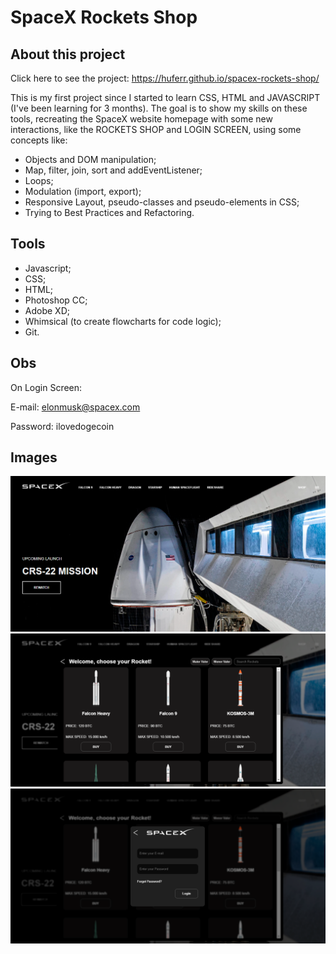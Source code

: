 # SpaceX Rockets Shop

## About this project
Click here to see the project: https://huferr.github.io/spacex-rockets-shop/

This is my first project since I started to learn CSS, HTML and JAVASCRIPT (I've been learning for 3 months). The goal is to show my skills on these tools, recreating the SpaceX website homepage with some new interactions, like the ROCKETS SHOP and LOGIN SCREEN, using some concepts like: 

  - Objects and DOM manipulation;
  - Map, filter, join, sort and addEventListener;
  - Loops;
  - Modulation (import, export);
  - Responsive Layout, pseudo-classes and pseudo-elements in CSS;
  - Trying to Best Practices and Refactoring.

## Tools
  - Javascript;
  - CSS;
  - HTML;
  - Photoshop CC;
  - Adobe XD;
  - Whimsical (to create flowcharts for code logic);
  - Git.
 
## Obs
On Login Screen:

E-mail: elonmusk@spacex.com

Password: ilovedogecoin

## Images
![homepage](https://github.com/huferr/spacex-rockets-shop/blob/master/assets/homepage.PNG)
![shop](https://github.com/huferr/spacex-rockets-shop/blob/master/assets/shop.PNG)
![login](https://github.com/huferr/spacex-rockets-shop/blob/master/assets/login.PNG)
